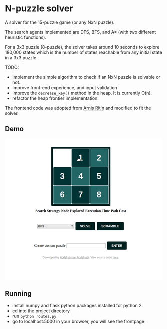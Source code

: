 # N-puzzle solver

A solver for the 15-puzzle game (or any NxN puzzle).

The search agents implemented are DFS, BFS, and A* (with two different heuristic functions).

For a 3x3 puzzle (8-puzzle), the solver takes around 10 seconds to explore 180,000 states which is the number of states reachable from any initial state in a 3x3 puzzle.

TODO:
- Implement the simple algorithm to check if an NxN puzzle is solvable or not.
- Improve front-end experience, and input validation
- Improve the `decrease_key()` method in the heap. It is currently O(n).
- refactor the heap frontier implementation.

The frontend code was adopted from [Arnis Ritiņ](https://github.com/arnisritins/15-Puzzle) and modified to fit the solver.

## Demo

![alt text](https://github.com/abdelrahmanabdelnabi/15-puzzle-solver/raw/master/demo.gif "Demo")

## Running

- install numpy and flask python packages installed for python 2.
- cd into the project directory
- run `python routes.py`
- go to localhost:5000 in your browser, you will see the frontpage
